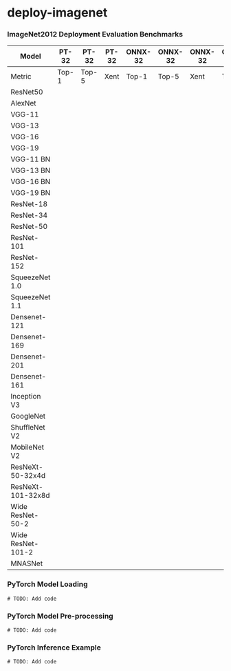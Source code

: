 # deploy-imagenet

### ImageNet2012 Deployment Evaluation Benchmarks

| Model             | PT-32 | PT-32 | PT-32 | ONNX-32 | ONNX-32 | ONNX-32 | ONNX-8 | ONNX-8 | ONNX-8  |
| ----------------- | ----- | ----- | ----- | ------- | ------- | ------- | ------ | ------ | ------- |
| Metric            | Top-1 | Top-5 | Xent  | Top-1   | Top-5   | Xent    | Top-1  | Top-5  | Xent    |
| ResNet50          |       |       |       |         |         |         |        |        |         |
| AlexNet           |       |       |       |         |         |         |        |        |         |
| VGG-11            |       |       |       |         |         |         |        |        |         |
| VGG-13            |       |       |       |         |         |         |        |        |         |
| VGG-16            |       |       |       |         |         |         |        |        |         |
| VGG-19            |       |       |       |         |         |         |        |        |         |
| VGG-11 BN         |       |       |       |         |         |         |        |        |         |
| VGG-13 BN         |       |       |       |         |         |         |        |        |         |
| VGG-16 BN         |       |       |       |         |         |         |        |        |         |
| VGG-19 BN         |       |       |       |         |         |         |        |        |         |
| ResNet-18         |       |       |       |         |         |         |        |        |         |
| ResNet-34         |       |       |       |         |         |         |        |        |         |
| ResNet-50         |       |       |       |         |         |         |        |        |         |
| ResNet-101        |       |       |       |         |         |         |        |        |         |
| ResNet-152        |       |       |       |         |         |         |        |        |         |
| SqueezeNet 1.0    |       |       |       |         |         |         |        |        |         |
| SqueezeNet 1.1    |       |       |       |         |         |         |        |        |         |
| Densenet-121      |       |       |       |         |         |         |        |        |         |
| Densenet-169      |       |       |       |         |         |         |        |        |         |
| Densenet-201      |       |       |       |         |         |         |        |        |         |
| Densenet-161      |       |       |       |         |         |         |        |        |         |
| Inception V3      |       |       |       |         |         |         |        |        |         |
| GoogleNet         |       |       |       |         |         |         |        |        |         |
| ShuffleNet V2     |       |       |       |         |         |         |        |        |         |
| MobileNet V2      |       |       |       |         |         |         |        |        |         |
| ResNeXt-50-32x4d  |       |       |       |         |         |         |        |        |         |
| ResNeXt-101-32x8d |       |       |       |         |         |         |        |        |         |
| Wide ResNet-50-2  |       |       |       |         |         |         |        |        |         |
| Wide ResNet-101-2 |       |       |       |         |         |         |        |        |         |
| MNASNet           |       |       |       |         |         |         |        |        |         |

<!---------------------------------
TODO: Make cleaner column header
TODO: Add Results 
---------------------------------->

### PyTorch Model Loading
```
# TODO: Add code
```

### PyTorch Model Pre-processing
```
# TODO: Add code
```

### PyTorch Inference Example
```
# TODO: Add code
```

